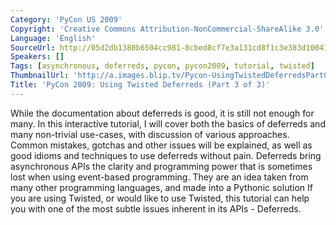 ```yaml
---
Category: 'PyCon US 2009'
Copyright: 'Creative Commons Attribution-NonCommercial-ShareAlike 3.0'
Language: 'English'
SourceUrl: http://05d2db1380b6504cc981-8cbed8cf7e3a131cd8f1c3e383d10041.r93.cf2.rackcdn.com/pycon-us-2009/205_pycon-2009-using-twisted-deferreds-part-3-of-3.mp4
Speakers: []
Tags: [asynchronous, deferreds, pycon, pycon2009, tutorial, twisted]
ThumbnailUrl: 'http://a.images.blip.tv/Pycon-UsingTwistedDeferredsPart003600-823.jpg'
Title: 'PyCon 2009: Using Twisted Deferreds (Part 3 of 3)'
---
```

  
While the documentation about deferreds is good, it is still not enough for
many. In this interactive tutorial, I will cover both the basics of deferreds
and many non-trivial use-cases, with discussion of various approaches. Common
mistakes, gotchas and other issues will be explained, as well as good idioms
and techniques to use deferreds without pain. Deferreds bring asynchronous
APIs the clarity and programming power that is sometimes lost when using
event-based programming. They are an idea taken from many other programming
languages, and made into a Pythonic solution If you are using Twisted, or
would like to use Twisted, this tutorial can help you with one of the most
subtle issues inherent in its APIs - Deferreds.

